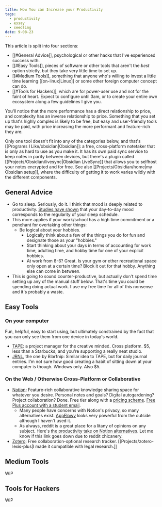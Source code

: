 ```yaml
---
title: How You can Increase your Productivity
tags:
  - productivity
  - essay
  - seedling
date: 9-08-23
---
```

This article is split into four sections: 
- [[#General Advice]], psychological or other hacks that I've experienced success with.
- [[#Easy Tools]], pieces of software or other tools that aren't the *best* option strictly, but they take very little time to set up.
- [[#Medium Tools]], something that anyone who's willing to invest a little time learning [[on-linux|Linux]] or some other foreign computer concept can do.
- [[#Tools for Hackers]], which are for power-user use and not for the faint of heart. Expect to configure until 3am, or to create your entire own ecosystem along a few guidelines I give you.

You'll notice that the more performance has a direct relationship to price, and complexity has an inverse relationship to price. Something that you set up that's highly complex is likely to be free, but easy and user-friendly tools may be paid, with price increasing the more performant and feature-rich they are.

Only one tool doesn't fit into any of the categories below, and that's [[Programs I Like/obsidian|Obsidian]]: a free, cross-platform notetaker that is only as hard to use as you make it. It has its own paid sync service to keep notes in parity between devices, but there's a plugin called [[Projects/Obsidian/livesync|Obsidian LiveSync]] that allows you to selfhost your notes encrypted and for free. See also [[Projects/Obsidian/home|my Obsidian setup]], where the difficulty of getting it to work varies wildly with the different components.

## General Advice
- Go to sleep. Seriously, do it. I think that mood is deeply related to productivity. [Studies have shown](https://www.michiganmedicine.org/health-lab/irregular-sleep-connected-bad-moods-and-depression-study-shows) that your day-to-day mood corresponds to the regularity of your sleep schedule.
- This more applies if your work/school has a high time commitment or a penchant for overtaking other things:
	- Be logical about your hobbies.
		- Logically think about a few of the things you do for fun and designate those as your "hobbies." 
		- Start thinking about your days in terms of accounting for work time, adulting time, and hobby time for one of your explicit hobbies. 
		- At work from 8-6? Great. Is your gym or other recreational space only open at a certain time? Block it out for that hobby. Anything else can come in between.
- This is going to sound counter-productive, but actually don't spend time setting up any of the manual stuff below. That's time you could be spending doing actual work. I use my free time for all of this nonsense and it's probably a waste.

## Easy Tools
### On your computer
Fun, helpful, easy to start using, but ultimately constrained by the fact that you can only see them from one device in today's world. 
- [TAPE](https://aeriform.itch.io/tape): a project manager for the creative minded. Cross platform. $5, less than a Starbucks, and you're supporting a really neat studio.
- [JRNL]( https://blarfnip.itch.io/jrnl ), the one by Blarfnip: Similar idea to TAPE, but for daily journal entries. I'm not sure how good creating a habit of sitting down at your computer is though. Windows only. Also $5.

### On the Web / Otherwise Cross-Platform or Collaborative
- [Notion](https://www.notion.so/): Feature-rich collaborative knowledge sharing space for whatever you desire. Personal notes and goals? Digital autogardening? Project collaboration? Done. Free tier along with a [pricing scheme](https://www.notion.so/pricing). [Free Plus account with a student email]( https://www.notion.so/product/notion-for-education ).
	- Many people have concerns with Notion's privacy, so many alternatives exist. [AppFlowy](https://appflowy.io/) looks very powerful from the outside although I haven't used it. 
	- As always, reddit is a great place for a litany of opinions on any subject. Here's [the productivity take on Notion alternatives](https://www.reddit.com/r/productivity/comments/11zj8dj/better_safer_alternative_to_notion/). Let me know if this link goes down due to reddit chicanery.
- [Zotero](https://www.zotero.org/): Free collaboration-optional research tracker. [[Projects/zotero-lexis-plus|I made it compatible with legal research.]]

## Medium Tools
WIP
## Tools for Hackers
WIP